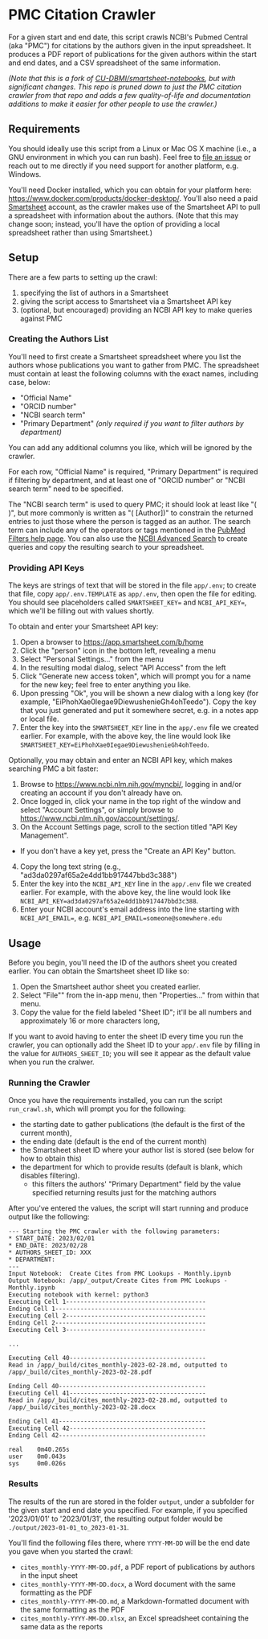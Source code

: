 # PMC Citation Crawler

For a given start and end date, this script crawls NCBI's Pubmed Central (aka
"PMC") for citations by the authors given in the input spreadsheet. It produces
a PDF report of publications for the given authors within the start and end
dates, and a CSV spreadsheet of the same information.

*(Note that this is a fork of
[CU-DBMI/smartsheet-notebooks](https://github.com/CU-DBMI/smartsheet-notebooks),
but with significant changes. This repo is pruned down to just the PMC citation
crawler from that repo and adds a few quality-of-life and documentation
additions to make it easier for other people to use the crawler.)*

## Requirements

You should ideally use this script from a Linux or Mac OS X machine (i.e., a GNU
environment in which you can run bash). Feel free to [file an
issue](https://github.com/CU-DBMI/pmc-crawler/issues) or reach out to me
directly if you need support for another platform, e.g. Windows.

You'll need Docker installed, which you can obtain for your platform here:
https://www.docker.com/products/docker-desktop/. You'll also need a paid
[Smartsheet](https://www.smartsheet.com/) account, as the crawler makes use of the Smartsheet API to pull a
spreadsheet with information about the authors. (Note that this may change soon;
instead, you'll have the option of providing a local spreadsheet rather than
using Smartsheet.)

## Setup

There are a few parts to setting up the crawl:
1. specifying the list of authors in a Smartsheet
2. giving the script access to Smartsheet via a Smartsheet API key
3. (optional, but encouraged) providing an NCBI API key to make queries against
   PMC

### Creating the Authors List

You'll need to first create a Smartsheet spreadsheet where you list the authors
whose publications you want to gather from PMC. The spreadsheet must contain at
least the following columns with the exact names, including case, below:

- "Official Name"
- "ORCID number"
- "NCBI search term"
- "Primary Department" *(only required if you want to filter authors by
  department)*

You can add any additional columns you like, which will be ignored by the
crawler.

For each row, "Official Name" is required, "Primary Department" is required if
filtering by department, and at least one of "ORCID number" or "NCBI search
term" need to be specified.

The "NCBI search term" is used to query PMC; it should look at least like
"(<Surname> <Given Name>)", but more commonly is written as "(<Surname> <Given
Name> [Author])" to constrain the returned entries to just those where the
person is tagged as an author. The search term can include any of the operators
or tags mentioned in the [PubMed Filters help
page](https://pubmed.ncbi.nlm.nih.gov/help/#help-filters). You can also use the
[NCBI Advanced Search](https://pubmed.ncbi.nlm.nih.gov/advanced/) to create
queries and copy the resulting search to your spreadsheet.

### Providing API Keys

The keys are strings of text that will be stored in the file `app/.env`; to
create that file, copy `app/.env.TEMPLATE` as `app/.env`, then open the file for
editing. You should see placeholders called `SMARTSHEET_KEY=` and
`NCBI_API_KEY=`, which we'll be filling out with values shortly.

To obtain and enter your Smartsheet API key:
1. Open a browser to https://app.smartsheet.com/b/home
2. Click the "person" icon in the bottom left, revealing a menu
3. Select "Personal Settings..." from the menu
4. In the resulting modal dialog, select "API Access" from the left
5. Click "Generate new access token", which will prompt you for a name for the
   new key; feel free to enter anything you like.
6. Upon pressing "Ok", you will be shown a new dialog with a long key (for
example, "EiPhohXae0Iegae9DiewushenieGh4ohTeedo"). Copy the key that you just
generated and put it somewhere secret, e.g. in a notes app or local file.
7. Enter the key into the `SMARTSHEET_KEY` line in the `app/.env` file we
created earlier. For example, with the above key, the line would look like
`SMARTSHEET_KEY=EiPhohXae0Iegae9DiewushenieGh4ohTeedo`.

Optionally, you may obtain and enter an NCBI API key, which makes searching PMC
a bit faster:
1. Browse to https://www.ncbi.nlm.nih.gov/myncbi/, logging in and/or creating an
account if you don't already have on.
2. Once logged in, click your name in the top right of the window and select
"Account Settings", or simply browse to
https://www.ncbi.nlm.nih.gov/account/settings/.
3. On the Account Settings page, scroll to the section titled "API Key
   Management".
  - If you don't have a key yet, press the "Create an API Key" button.
4. Copy the long text string (e.g., "ad3da0297af65a2e4dd1bb917447bbd3c388")
5. Enter the key into the `NCBI_API_KEY` line in the `app/.env` file we created
earlier. For example, with the above key, the line would look like
`NCBI_API_KEY=ad3da0297af65a2e4dd1bb917447bbd3c388`.
6. Enter your NCBI account's email address into the line starting with `NCBI_API_EMAIL=`, e.g.
`NCBI_API_EMAIL=someone@somewhere.edu`

## Usage

Before you begin, you'll need the ID of the authors sheet you created earlier.
You can obtain the Smartsheet sheet ID like so:
1. Open the Smartsheet author sheet you created earlier.
2. Select "File"" from the in-app menu, then "Properties..." from within that
   menu.
3. Copy the value for the field labeled "Sheet ID"; it'll be all numbers and
   approximately 16 or more characters long,

If you want to avoid having to enter the sheet ID every time you run the
crawler, you can optionally add the Sheet ID to your `app/.env` file by filling
in the value for `AUTHORS_SHEET_ID`; you will see it appear as the default value
when you run the cralwer.

### Running the Crawler

Once you have the requirements installed, you can run the script `run_crawl.sh`,
which will prompt you for the following:

- the starting date to gather publications (the default is the first of the
  current month),
- the ending date (default is the end of the current month)
- the Smartsheet sheet ID where your author list is stored (see below for how to
  obtain this)
- the department for which to provide results (default is blank, which disables
  filtering).
    - this filters the authors' "Primary Department" field by the value
      specified returning results just for the matching authors

After you've entered the values, the script will start running and produce
output like the following:

```
--- Starting the PMC crawler with the following parameters:
* START_DATE: 2023/02/01
* END_DATE: 2023/02/28
* AUTHORS_SHEET_ID: XXX
* DEPARTMENT: 
---
Input Notebook:  Create Cites from PMC Lookups - Monthly.ipynb
Output Notebook: /app/_output/Create Cites from PMC Lookups - Monthly.ipynb
Executing notebook with kernel: python3
Executing Cell 1---------------------------------------
Ending Cell 1------------------------------------------
Executing Cell 2---------------------------------------
Ending Cell 2------------------------------------------
Executing Cell 3---------------------------------------

...

Executing Cell 40--------------------------------------
Read in /app/_build/cites_monthly-2023-02-28.md, outputted to /app/_build/cites_monthly-2023-02-28.pdf

Ending Cell 40-----------------------------------------
Executing Cell 41--------------------------------------
Read in /app/_build/cites_monthly-2023-02-28.md, outputted to /app/_build/cites_monthly-2023-02-28.docx

Ending Cell 41-----------------------------------------
Executing Cell 42--------------------------------------
Ending Cell 42-----------------------------------------

real    0m40.265s
user    0m0.043s
sys     0m0.026s
```

### Results

The results of the run are stored in the folder `output`, under a subfolder for
the given start and end date you specified. For example, if you specified
'2023/01/01' to '2023/01/31', the resulting output folder would be
`./output/2023-01-01_to_2023-01-31`.

You'll find the following files there, where `YYYY-MM-DD` will be the end date
you gave when you started the crawl:
- `cites_monthly-YYYY-MM-DD.pdf`, a PDF report of publications by authors in the
  input sheet
- `cites_monthly-YYYY-MM-DD.docx`, a Word document with the same formatting as
  the PDF
- `cites_monthly-YYYY-MM-DD.md`, a Markdown-formatted document with the same
  formatting as the PDF
- `cites_monthly-YYYY-MM-DD.xlsx`, an Excel spreadsheet containing the same data
  as the reports
